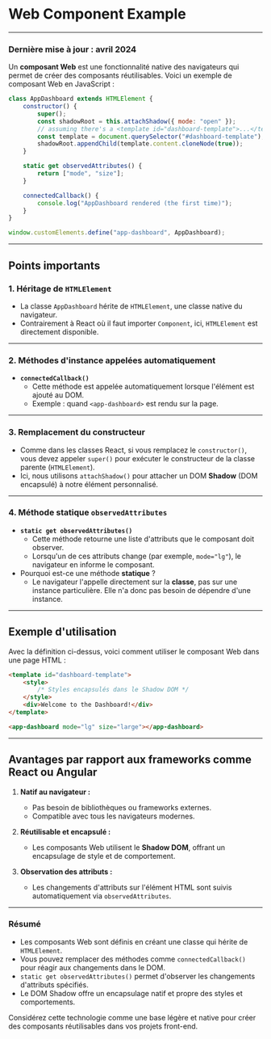 # **Web Component Example**

---

### **Dernière mise à jour : avril 2024**

Un **composant Web** est une fonctionnalité native des navigateurs qui permet de créer des composants réutilisables. Voici un exemple de composant Web en JavaScript :

```javascript
class AppDashboard extends HTMLElement {
    constructor() {
        super();
        const shadowRoot = this.attachShadow({ mode: "open" });
        // assuming there's a <template id="dashboard-template">...</template> in the HTML
        const template = document.querySelector("#dashboard-template");
        shadowRoot.appendChild(template.content.cloneNode(true));
    }

    static get observedAttributes() {
        return ["mode", "size"];
    }

    connectedCallback() {
        console.log("AppDashboard rendered (the first time)");
    }
}

window.customElements.define("app-dashboard", AppDashboard);
```

---

## **Points importants**

### **1. Héritage de `HTMLElement`**
- La classe `AppDashboard` hérite de `HTMLElement`, une classe native du navigateur.
- Contrairement à React où il faut importer `Component`, ici, `HTMLElement` est directement disponible.

---

### **2. Méthodes d'instance appelées automatiquement**
- **`connectedCallback()`**
  - Cette méthode est appelée automatiquement lorsque l'élément est ajouté au DOM.
  - Exemple : quand `<app-dashboard>` est rendu sur la page.

---

### **3. Remplacement du constructeur**
- Comme dans les classes React, si vous remplacez le `constructor()`, vous devez appeler `super()` pour exécuter le constructeur de la classe parente (`HTMLElement`).
- Ici, nous utilisons `attachShadow()` pour attacher un DOM **Shadow** (DOM encapsulé) à notre élément personnalisé.

---

### **4. Méthode statique `observedAttributes`**
- **`static get observedAttributes()`**
  - Cette méthode retourne une liste d'attributs que le composant doit observer.
  - Lorsqu'un de ces attributs change (par exemple, `mode="lg"`), le navigateur en informe le composant.
- Pourquoi est-ce une méthode **statique** ?
  - Le navigateur l'appelle directement sur la **classe**, pas sur une instance particulière. Elle n'a donc pas besoin de dépendre d'une instance.

---

## **Exemple d'utilisation**

Avec la définition ci-dessus, voici comment utiliser le composant Web dans une page HTML :

```html
<template id="dashboard-template">
    <style>
        /* Styles encapsulés dans le Shadow DOM */
    </style>
    <div>Welcome to the Dashboard!</div>
</template>

<app-dashboard mode="lg" size="large"></app-dashboard>
```

---

## **Avantages par rapport aux frameworks comme React ou Angular**

1. **Natif au navigateur :**
   - Pas besoin de bibliothèques ou frameworks externes.
   - Compatible avec tous les navigateurs modernes.

2. **Réutilisable et encapsulé :**
   - Les composants Web utilisent le **Shadow DOM**, offrant un encapsulage de style et de comportement.

3. **Observation des attributs :**
   - Les changements d'attributs sur l'élément HTML sont suivis automatiquement via `observedAttributes`.

---

### **Résumé**

- Les composants Web sont définis en créant une classe qui hérite de `HTMLElement`.
- Vous pouvez remplacer des méthodes comme `connectedCallback()` pour réagir aux changements dans le DOM.
- `static get observedAttributes()` permet d'observer les changements d'attributs spécifiés.
- Le DOM Shadow offre un encapsulage natif et propre des styles et comportements.

Considérez cette technologie comme une base légère et native pour créer des composants réutilisables dans vos projets front-end.
```